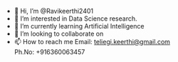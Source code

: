 - 👋 Hi, I’m @Ravikeerthi2401
- 👀 I’m interested in Data Science research.
- 🌱 I’m currently learning Artificial Intelligence 
- 💞️ I’m looking to collaborate on 
- 📫 How to reach me 
          Email: teliegi.keerthi@gmail.com  
          Ph.No: +916360063457

<!---
Ravikeerthi2401/Ravikeerthi2401 is a ✨ special ✨ repository because its `README.md` (this file) appears on your GitHub profile.
You can click the Preview link to take a look at your changes.
--->
